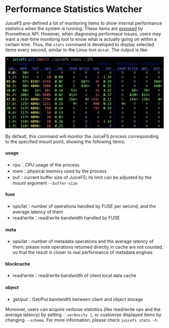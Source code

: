 # Performance Statistics Watcher

JuiceFS pre-defined a lot of monitoring items to show internal performance statistics when the system is running. These items are [exposed](./p8s_metrics.md) by Prometheus API. However, when diagnosing performace issues, users may want a real-time monitorig tool to know what is actually going on within a certain time. Thus, the `stats` command is developed to display selected items every second, similar to the Linux tool `dstat`. The output is like:

![stats_watcher](images/juicefs_stats_watcher.png)

By default, this command will monitor the JuiceFS process corresponding to the specified mount point, showing the following items:

#### usage

- cpu：CPU usage of the process
- mem：physical memory used by the process
- buf：current buffer size of JuiceFS; its limit can be adjusted by the mount argument `--buffer-size`

#### fuse

- ops/lat：number of operations handled by FUSE per second, and the average latency of them
- read/write：read/write bandwidth handled by FUSE

#### meta

- ops/lat：number of metadata operations and the average latency of them; please note operations returned directly in cache are not counted, so that the result is closer to real performance of metadata engines

#### blockcache

- read/write：read/write bandwidth of client local data cache

#### object

- get/put：Get/Put bandwidth between client and object storage

Moreover, users can acquire verbose statistics (like read/write ops and the average latency) by setting `--verbosity 1`, or customize displayed items by changing `--schema`. For more information, please check `juicefs stats -h`.

